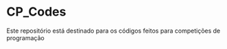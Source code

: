 # CP_Codes
<p>Este repositório está destinado para os códigos feitos para competições de programação</p>
